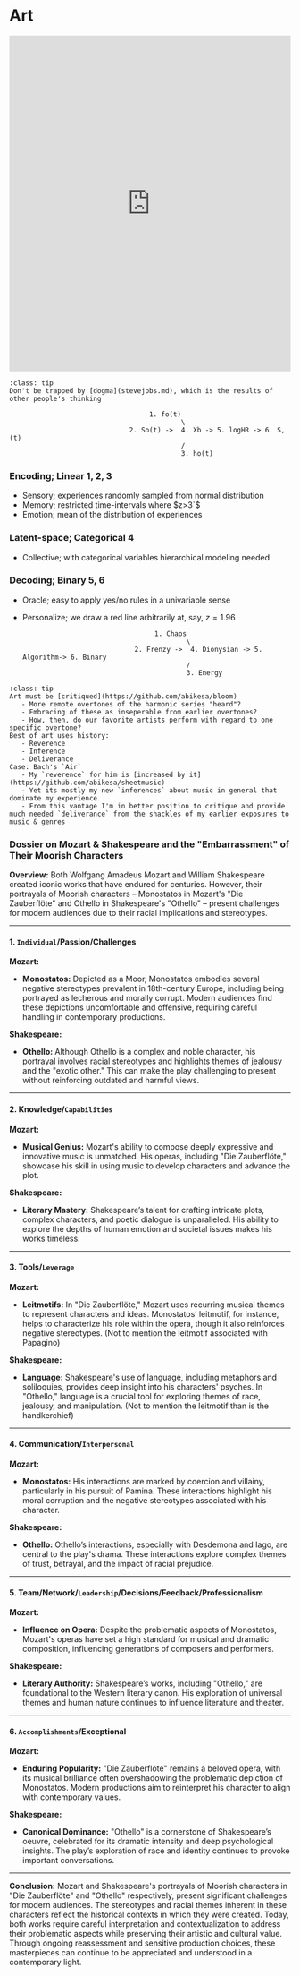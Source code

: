 
# Art

 <iframe width="100%" height="600" src="https://www.youtube.com/embed/GOGru_4z1Vc" title="YouTube video player" frameborder="0" allow="accelerometer; autoplay; clipboard-write; encrypted-media; gyroscope; picture-in-picture; web-share" allowfullscreen></iframe>


```{admonition} Autoencoder
:class: tip
Don't be trapped by [dogma](stevejobs.md), which is the results of other people's thinking
```


                                       1. fo(t)
                                               \
                                  2. So(t) ->  4. Xb -> 5. logHR -> 6. S,(t)
                                               /
                                               3. ho(t)


### Encoding; Linear 1, 2, 3
- Sensory; experiences randomly sampled from normal distribution
- Memory; restricted time-intervals where $z>3`$
- Emotion; mean of the distribution of experiences 

### Latent-space; Categorical 4
- Collective; with categorical variables hierarchical modeling needed

### Decoding; Binary 5, 6
- Oracle; easy to apply yes/no rules in a univariable sense
- Personalize; we draw a red line arbitrarily at, say, $z=1.96$


                                       1. Chaos
                                               \
                                  2. Frenzy ->  4. Dionysian -> 5. Algorithm-> 6. Binary
                                               /
                                               3. Energy


```{admonition} Autoencoder
:class: tip
Art must be [critiqued](https://github.com/abikesa/bloom)       
   - More remote overtones of the harmonic series "heard"?     
   - Embracing of these as inseperable from earlier overtones?     
   - How, then, do our favorite artists perform with regard to one specific overtone?     
Best of art uses history:       
   - Reverence  
   - Inference
   - Deliverance     
Case: Bach's `Air`           
   - My `reverence` for him is [increased by it](https://github.com/abikesa/sheetmusic)
   - Yet its mostly my new `inferences` about music in general that dominate my experience
   - From this vantage I'm in better position to critique and provide much needed `deliverance` from the shackles of my earlier exposures to music & genres

```



### Dossier on Mozart & Shakespeare and the "Embarrassment" of Their Moorish Characters

**Overview:**
Both Wolfgang Amadeus Mozart and William Shakespeare created iconic works that have endured for centuries. However, their portrayals of Moorish characters – Monostatos in Mozart's "Die Zauberflöte" and Othello in Shakespeare's "Othello" – present challenges for modern audiences due to their racial implications and stereotypes.

---

#### 1. `Individual`/Passion/Challenges

**Mozart:**
- **Monostatos:** Depicted as a Moor, Monostatos embodies several negative stereotypes prevalent in 18th-century Europe, including being portrayed as lecherous and morally corrupt. Modern audiences find these depictions uncomfortable and offensive, requiring careful handling in contemporary productions.

**Shakespeare:**
- **Othello:** Although Othello is a complex and noble character, his portrayal involves racial stereotypes and highlights themes of jealousy and the "exotic other." This can make the play challenging to present without reinforcing outdated and harmful views.

---

#### 2. Knowledge/`Capabilities`

**Mozart:**
- **Musical Genius:** Mozart's ability to compose deeply expressive and innovative music is unmatched. His operas, including "Die Zauberflöte," showcase his skill in using music to develop characters and advance the plot.

**Shakespeare:**
- **Literary Mastery:** Shakespeare’s talent for crafting intricate plots, complex characters, and poetic dialogue is unparalleled. His ability to explore the depths of human emotion and societal issues makes his works timeless.

---

#### 3. Tools/`Leverage`

**Mozart:**
- **Leitmotifs:** In "Die Zauberflöte," Mozart uses recurring musical themes to represent characters and ideas. Monostatos’ leitmotif, for instance, helps to characterize his role within the opera, though it also reinforces negative stereotypes. (Not to mention the leitmotif associated with Papagino)

**Shakespeare:**
- **Language:** Shakespeare's use of language, including metaphors and soliloquies, provides deep insight into his characters' psyches. In "Othello," language is a crucial tool for exploring themes of race, jealousy, and manipulation. (Not to mention the leitmotif than is the handkerchief)

---

#### 4. Communication/`Interpersonal`

**Mozart:**
- **Monostatos:** His interactions are marked by coercion and villainy, particularly in his pursuit of Pamina. These interactions highlight his moral corruption and the negative stereotypes associated with his character.

**Shakespeare:**
- **Othello:** Othello’s interactions, especially with Desdemona and Iago, are central to the play's drama. These interactions explore complex themes of trust, betrayal, and the impact of racial prejudice.

---

#### 5. Team/Network/`Leadership`/Decisions/Feedback/Professionalism

**Mozart:**
- **Influence on Opera:** Despite the problematic aspects of Monostatos, Mozart's operas have set a high standard for musical and dramatic composition, influencing generations of composers and performers.

**Shakespeare:**
- **Literary Authority:** Shakespeare’s works, including "Othello," are foundational to the Western literary canon. His exploration of universal themes and human nature continues to influence literature and theater.

---

#### 6. `Accomplishments`/Exceptional

**Mozart:**
- **Enduring Popularity:** "Die Zauberflöte" remains a beloved opera, with its musical brilliance often overshadowing the problematic depiction of Monostatos. Modern productions aim to reinterpret his character to align with contemporary values.

**Shakespeare:**
- **Canonical Dominance:** "Othello" is a cornerstone of Shakespeare’s oeuvre, celebrated for its dramatic intensity and deep psychological insights. The play’s exploration of race and identity continues to provoke important conversations.

---

**Conclusion:**
Mozart and Shakespeare's portrayals of Moorish characters in "Die Zauberflöte" and "Othello" respectively, present significant challenges for modern audiences. The stereotypes and racial themes inherent in these characters reflect the historical contexts in which they were created. Today, both works require careful interpretation and contextualization to address their problematic aspects while preserving their artistic and cultural value. Through ongoing reassessment and sensitive production choices, these masterpieces can continue to be appreciated and understood in a contemporary light.
